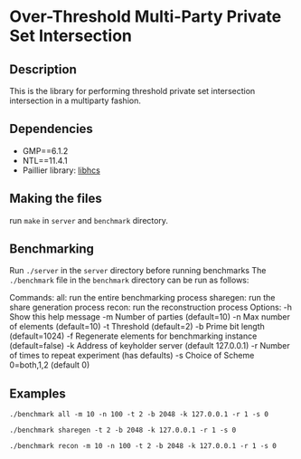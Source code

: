 # Over-Threshold Multi-Party Private Set Intersection

## Description
This is the library for performing threshold private set intersection intersection in a multiparty fashion. 

## Dependencies
* GMP==6.1.2
* NTL==11.4.1
* Paillier library: [libhcs](https://github.com/tiehuis/libhcs)


## Making the files
run ```make``` in ```server``` and ```benchmark``` directory.

## Benchmarking

Run ```./server``` in the ```server``` directory before running benchmarks
The ```./benchmark``` file in the ```benchmark``` directory can be run as follows:

Commands:
	all: run the entire benchmarking process
	sharegen: run the share generation process
	recon: run the reconstruction process
Options:
	-h	Show this help message
	-m	Number of parties (default=10)
	-n	Max number of elements (default=10)
	-t	Threshold (default=2)
	-b	Prime bit length (default=1024)
	-f	Regenerate elements for benchmarking instance (default=false)
	-k	Address of keyholder server (default 127.0.0.1)
	-r	Number of times to repeat experiment (has defaults)
	-s	Choice of Scheme 0=both,1,2 (default 0) 

## Examples
```./benchmark all -m 10 -n 100 -t 2 -b 2048 -k 127.0.0.1 -r 1 -s 0```

```./benchmark sharegen -t 2 -b 2048 -k 127.0.0.1 -r 1 -s 0```

```./benchmark recon -m 10 -n 100 -t 2 -b 2048 -k 127.0.0.1 -r 1 -s 0```


